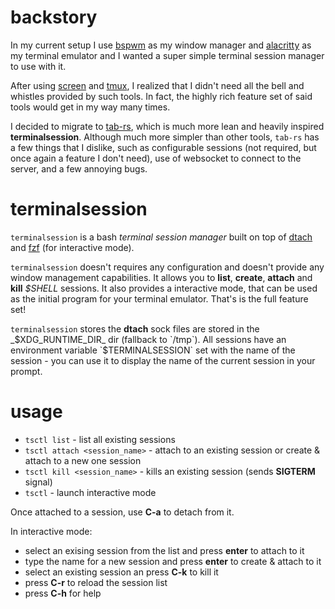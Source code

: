 # backstory

In my current setup I use [bspwm](https://github.com/baskerville/bspwm) as my window manager and [alacritty](https://github.com/alacritty/alacritty)
as my terminal emulator and I wanted a super simple terminal session manager to use with it.

After using [screen](https://www.gnu.org/software/screen/) and [tmux](https://github.com/tmux/tmux),
I realized that I didn't need all the bell and whistles provided by such tools.
In fact, the highly rich feature set of said tools would get in my way many times.

I decided to migrate to [tab-rs](https://github.com/austinjones/tab-rs), which is much more lean and heavily
inspired **terminalsession**. Although much more simpler than other tools, `tab-rs` has a few things that I dislike,
such as configurable sessions (not required, but once again a feature I don't need), use of websocket to connect to the server,
and a few annoying bugs.

# terminalsession

`terminalsession` is a bash _terminal session manager_ built on top
of [dtach](https://github.com/crigler/dtach) and [fzf](https://github.com/junegunn/fzf) (for interactive mode).

`terminalsession` doesn't requires any configuration and doesn't provide any window management capabilities. It allows
you to **list**, **create**, **attach** and **kill** _$SHELL_ sessions.
It also provides a interactive mode, that can be used as the initial program for your terminal emulator.
That's is the full feature set!

`terminalsession` stores the **dtach** sock files are stored in the _$XDG_RUNTIME_DIR_ dir (fallback to `/tmp`).
All sessions have an environment variable `$TERMINALSESSION` set with the name of the session - you can use it
to display the name of the current session in your prompt.

# usage

* `tsctl list` - list all existing sessions
* `tsctl attach <session_name>` - attach to an existing session or create & attach to a new one session
* `tsctl kill <session_name>` - kills an existing session (sends **SIGTERM** signal)
* `tsctl` - launch interactive mode

Once attached to a session, use **C-a** to detach from it.

In interactive mode:
- select an exising session from the list and press **enter** to attach to it
- type the name for a new session and press **enter** to create & attach to it
- select an existing session an press **C-k** to kill it
- press **C-r** to reload the session list
- press **C-h** for help
